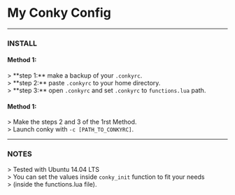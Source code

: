 # My Conky Config

----------

<h3>INSTALL</h3>

<h4>Method 1:</h4>
> **step 1:** make a backup of your <code>.conkyrc</code>.<br>
> **step 2:** paste <code>.conkyrc</code> to your home directory.<br>
> **step 3:** open <code>.conkyrc</code> and set <code>.conkyrc</code> to <code>functions.lua</code> path.<br>

<h4>Method 1:</h4>
> Make the steps 2 and 3 of the 1rst Method.<br>
> Launch conky with <code>-c [PATH_TO_CONKYRC]</code>.<br>

----------

<h3>NOTES</h3>
> Tested with Ubuntu 14.04 LTS<br>
> You can set the values inside <code>conky_init</code> function to fit your needs<br>
> (inside the functions.lua file).
